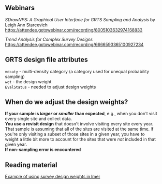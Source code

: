 ## Webinars
_SDrawNPS: A Graphical User Interface for GRTS Sampling and Analysis_ by Leigh
Ann Starcevich  
https://attendee.gotowebinar.com/recording/8005103632974168833

_Trend Analysis for Complex Survey Designs_
https://attendee.gotowebinar.com/recording/6666593365100927234

## GRTS design file attributes
`mdcaty` - multi-density category (a category used for unequal probability sampling)  
`wgt` - the design weight  
`EvalStatus` - needed to adjust design weights

## When do we adjust the design weights?
__If your sample is _larger_ or _smaller_ than expected__, e.g., when you don't
visit every single site and collect data.  
__You use a revisit design__ that doesn't involve visiting every site every year.
That sample is assuming that all of the sites are visited at the same time. If
you're only visiting a subset of those sites in a given year, you have to weight
a little bit more to account for the sites that were _not_ included in that
given year.  
__If non-sampling error is encountered__


## Reading material
[Example of using survey design weights in lmer](http://rstudio-pubs-static.s3.amazonaws.com/27276_8ff15b5bf845431fb1d89dea7c7aa424.html)
